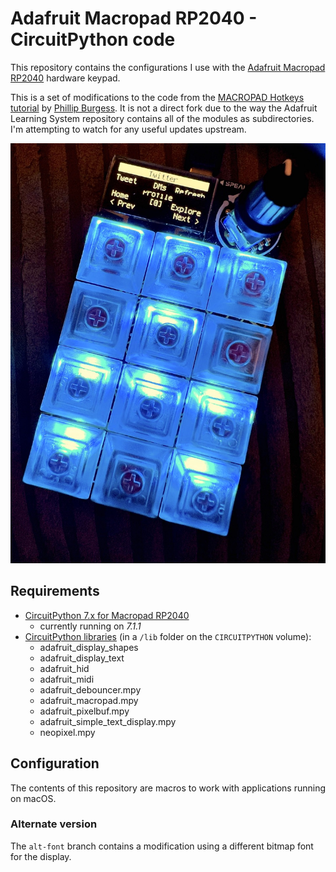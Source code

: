 # Adafruit Macropad RP2040 - CircuitPython code

This repository contains the configurations I use with the [Adafruit Macropad RP2040](https://www.adafruit.com/product/5128) hardware keypad.

This is a set of modifications to the code from the [MACROPAD Hotkeys tutorial](https://learn.adafruit.com/macropad-hotkeys/) by [Phillip Burgess](https://learn.adafruit.com/users/pburgess). It is not a direct fork due to the way the Adafruit Learning System repository contains all of the modules as subdirectories. I'm attempting to watch for any useful updates upstream.

![Macropad hardware](./doc/macropad2.jpg)

## Requirements

- [CircuitPython 7.x for Macropad RP2040](https://circuitpython.org/board/adafruit_macropad_rp2040/)
  - currently running on *7.1.1*
- [CircuitPython libraries](https://circuitpython.org/libraries) (in a `/lib` folder on the `CIRCUITPYTHON` volume):
  - adafruit_display_shapes
  - adafruit_display_text
  - adafruit_hid
  - adafruit_midi
  - adafruit_debouncer.mpy
  - adafruit_macropad.mpy
  - adafruit_pixelbuf.mpy
  - adafruit_simple_text_display.mpy
  - neopixel.mpy

## Configuration

The contents of this repository are macros to work with applications running on macOS.

### Alternate version

The `alt-font` branch contains a modification using a different bitmap font for the display.
